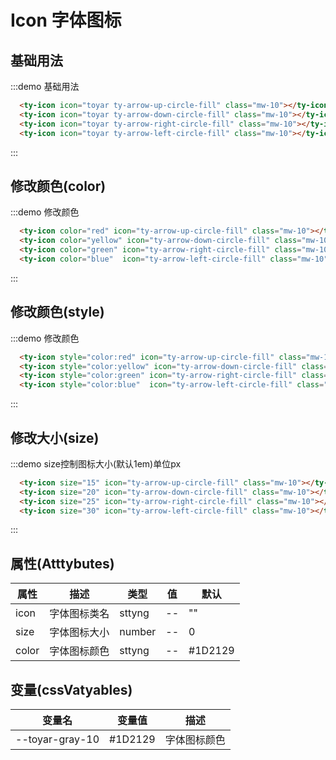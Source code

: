 # Icon 字体图标

## 基础用法
:::demo  基础用法
```html
  <ty-icon icon="toyar ty-arrow-up-circle-fill" class="mw-10"></ty-icon>
  <ty-icon icon="toyar ty-arrow-down-circle-fill" class="mw-10"></ty-icon>
  <ty-icon icon="toyar ty-arrow-right-circle-fill" class="mw-10"></ty-icon>
  <ty-icon icon="toyar ty-arrow-left-circle-fill" class="mw-10"></ty-icon>

```
:::

## 修改颜色(color)
:::demo  修改颜色
```html
  <ty-icon color="red" icon="ty-arrow-up-circle-fill" class="mw-10"></ty-icon>
  <ty-icon color="yellow" icon="ty-arrow-down-circle-fill" class="mw-10"></ty-icon>
  <ty-icon color="green" icon="ty-arrow-right-circle-fill" class="mw-10"></ty-icon>
  <ty-icon color="blue"  icon="ty-arrow-left-circle-fill" class="mw-10"></ty-icon>

```
:::

## 修改颜色(style)
:::demo  修改颜色
```html
  <ty-icon style="color:red" icon="ty-arrow-up-circle-fill" class="mw-10"></ty-icon>
  <ty-icon style="color:yellow" icon="ty-arrow-down-circle-fill" class="mw-10"></ty-icon>
  <ty-icon style="color:green" icon="ty-arrow-right-circle-fill" class="mw-10"></ty-icon>
  <ty-icon style="color:blue"  icon="ty-arrow-left-circle-fill" class="mw-10"></ty-icon>
```
:::

## 修改大小(size)
:::demo  size控制图标大小(默认1em)单位px
```html
  <ty-icon size="15" icon="ty-arrow-up-circle-fill" class="mw-10"></ty-icon>
  <ty-icon size="20" icon="ty-arrow-down-circle-fill" class="mw-10"></ty-icon>
  <ty-icon size="25" icon="ty-arrow-right-circle-fill" class="mw-10"></ty-icon>
  <ty-icon size="30" icon="ty-arrow-left-circle-fill" class="mw-10"></ty-icon>
```
:::

## 属性(Atttybutes)
| 属性      | 描述    | 类型      | 值       | 默认   |
|----- |----- |----- |----- |-----  |
| icon  | 字体图标类名 | sttyng | -- | ""
| size  | 字体图标大小 | number | -- | 0
| color  | 字体图标颜色 | sttyng | -- | #1D2129


## 变量(cssVatyables)

<div class="cssVar">

| 变量名      | 变量值    | 描述 |
|----- |----- |----- |
| --toyar-gray-10 | #1D2129 | 字体图标颜色 |
</div>